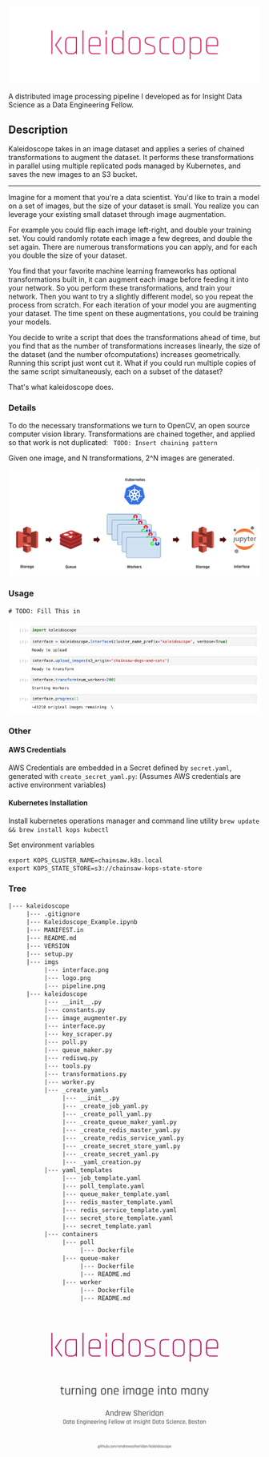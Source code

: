 ![kaleidoscope](imgs/logo.png)

A distributed image processing pipeline I developed as for Insight Data Science as a Data Engineering Fellow.

## Description
Kaleidoscope takes in an image dataset and applies a series of chained transformations to augment the dataset. 
It performs these transformations in parallel using multiple replicated pods managed by Kubernetes, and saves the new images to an S3 bucket.

***
Imagine for a moment that you're a data scientist.
You'd like to train a model on a set of images, but the size of your dataset is small.
You realize you can leverage your existing small dataset through image augmentation. 

For example you could flip each image left-right, and double your training set.
You could randomly rotate each image a few degrees, and double the set again.
There are numerous transformations you can apply, and for each you double the size of your dataset. 

You find that your favorite machine learning frameworks has optional transformations built in, it can augment each image before feeding it into your network.
So you perform these transformations, and train your network.
Then you want to try a slightly different model, so you repeat the process from scratch. 
For each iteration of your model you are augmenting your dataset. 
The time spent on these augmentations, you could be training your models. 

You decide to write a script that does the transformations ahead of time, but you find that as the number of transformations increases linearly, the size of the dataset (and the number ofcomputations) increases geometrically.
Running this script just wont cut it. 
What if you could run multiple copies of the same script simultaneously, each on a subset of the dataset?

That's what kaleidoscope does.

### Details
To do the necessary transformations we turn to OpenCV, an open source computer vision library. 
Transformations are chained together, and applied so that work is not duplicated:
` TODO: Insert chaining pattern`

Given one image, and N transformations, 2^N images are generated.


![pipeline](imgs/pipeline.png)
### Usage
`# TODO: Fill This in`

![interface](imgs/interface.png)
### Other

#### AWS Credentials

AWS Credentials are embedded in a Secret defined by `secret.yaml`, generated with `create_secret_yaml.py`:
(Assumes AWS credentials are active environment variables)


#### Kubernetes Installation
Install kubernetes operations manager and command line utility
`brew update && brew install kops kubectl`

Set environment variables
```
export KOPS_CLUSTER_NAME=chainsaw.k8s.local
export KOPS_STATE_STORE=s3://chainsaw-kops-state-store
```



### Tree
```
|--- kaleidoscope
     |--- .gitignore
     |--- Kaleidoscope_Example.ipynb
     |--- MANIFEST.in
     |--- README.md
     |--- VERSION
     |--- setup.py
     |--- imgs
          |--- interface.png
          |--- logo.png
          |--- pipeline.png
     |--- kaleidoscope
          |--- __init__.py
          |--- constants.py
          |--- image_augmenter.py
          |--- interface.py
          |--- key_scraper.py
          |--- poll.py
          |--- queue_maker.py
          |--- rediswq.py
          |--- tools.py
          |--- transformations.py
          |--- worker.py
          |--- _create_yamls
               |--- __init__.py
               |--- _create_job_yaml.py
               |--- _create_poll_yaml.py
               |--- _create_queue_maker_yaml.py
               |--- _create_redis_master_yaml.py
               |--- _create_redis_service_yaml.py
               |--- _create_secret_store_yaml.py
               |--- _create_secret_yaml.py
               |--- _yaml_creation.py
          |--- yaml_templates
               |--- job_template.yaml
               |--- poll_template.yaml
               |--- queue_maker_template.yaml
               |--- redis_master_template.yaml
               |--- redis_service_template.yaml
               |--- secret_store_template.yaml
               |--- secret_template.yaml
          |--- containers
               |--- poll
                    |--- Dockerfile
               |--- queue-maker
                    |--- Dockerfile
                    |--- README.md
               |--- worker
                    |--- Dockerfile
                    |--- README.md
```

![](imgs/output.gif)

